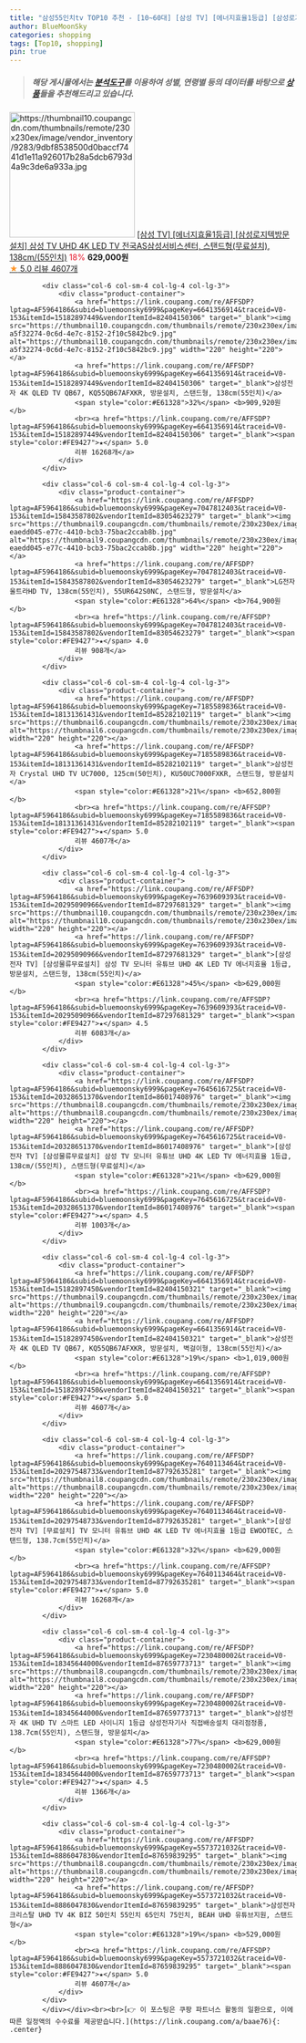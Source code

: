 ```yaml
---
title: "삼성55인치tv TOP10 추천 - [10~60대] [삼성 TV] [에너지효율1등급] [삼성로지텍방문설치] 삼성 TV UHD 4K LED TV 전국AS삼성서비스센터, 스탠드형("
author: BlueMoonSky
categories: shopping
tags: [Top10, shopping]
pin: true
---
```


> ##### 해당 게시물에서는 [**분석도구**](https://itemscout.io/)를 이용하여 **성별**, **연령별** 등의 데이터를 바탕으로 [**상품**](https://link.coupang.com/a/baae76)들을 추천해드리고 있습니다.
<div class="container"><div class="row">
            <div class="col-6 col-sm-4 col-lg-4 col-lg-3">
                <div class="product-container">
                    <a href="https://link.coupang.com/re/AFFSDP?lptag=AF5964186&subid=bluemoonsky6999&pageKey=7667084007&traceid=V0-153&itemId=20442558542&vendorItemId=87523202761" target="_blank"><img src="https://thumbnail10.coupangcdn.com/thumbnails/remote/230x230ex/image/vendor_inventory/9283/9dbf8538500d0baccf7441d1e11a926017b28a5dcb6793d4a9c3de6a933a.jpg" alt="https://thumbnail10.coupangcdn.com/thumbnails/remote/230x230ex/image/vendor_inventory/9283/9dbf8538500d0baccf7441d1e11a926017b28a5dcb6793d4a9c3de6a933a.jpg" width="220" height="220"></a>
                    <a href="https://link.coupang.com/re/AFFSDP?lptag=AF5964186&subid=bluemoonsky6999&pageKey=7667084007&traceid=V0-153&itemId=20442558542&vendorItemId=87523202761" target="_blank">[삼성 TV] [에너지효율1등급] [삼성로지텍방문설치] 삼성 TV UHD 4K LED TV 전국AS삼성서비스센터, 스탠드형(무료설치), 138cm/(55인치)</a>
                    <span style="color:#E61328">18%</span> <b>629,000원</b>
                    <br><a href="https://link.coupang.com/re/AFFSDP?lptag=AF5964186&subid=bluemoonsky6999&pageKey=7667084007&traceid=V0-153&itemId=20442558542&vendorItemId=87523202761" target="_blank"><span style="color:#FE9427">★</span> 5.0
                    리뷰 4607개</a>
                </div>
            </div>
            
            <div class="col-6 col-sm-4 col-lg-4 col-lg-3">
                <div class="product-container">
                    <a href="https://link.coupang.com/re/AFFSDP?lptag=AF5964186&subid=bluemoonsky6999&pageKey=6641356914&traceid=V0-153&itemId=15182897449&vendorItemId=82404150306" target="_blank"><img src="https://thumbnail10.coupangcdn.com/thumbnails/remote/230x230ex/image/retail/images/2954995539115916-a5f32274-0c6d-4e7c-8152-2f10c5842bc9.jpg" alt="https://thumbnail10.coupangcdn.com/thumbnails/remote/230x230ex/image/retail/images/2954995539115916-a5f32274-0c6d-4e7c-8152-2f10c5842bc9.jpg" width="220" height="220"></a>
                    <a href="https://link.coupang.com/re/AFFSDP?lptag=AF5964186&subid=bluemoonsky6999&pageKey=6641356914&traceid=V0-153&itemId=15182897449&vendorItemId=82404150306" target="_blank">삼성전자 4K QLED TV QB67, KQ55QB67AFXKR, 방문설치, 스탠드형, 138cm(55인치)</a>
                    <span style="color:#E61328">32%</span> <b>909,920원</b>
                    <br><a href="https://link.coupang.com/re/AFFSDP?lptag=AF5964186&subid=bluemoonsky6999&pageKey=6641356914&traceid=V0-153&itemId=15182897449&vendorItemId=82404150306" target="_blank"><span style="color:#FE9427">★</span> 5.0
                    리뷰 16268개</a>
                </div>
            </div>
            
            <div class="col-6 col-sm-4 col-lg-4 col-lg-3">
                <div class="product-container">
                    <a href="https://link.coupang.com/re/AFFSDP?lptag=AF5964186&subid=bluemoonsky6999&pageKey=7047812403&traceid=V0-153&itemId=15843587802&vendorItemId=83054623279" target="_blank"><img src="https://thumbnail9.coupangcdn.com/thumbnails/remote/230x230ex/image/retail/images/5040478108417053-eaedd045-e77c-4410-bcb3-75bac2ccab8b.jpg" alt="https://thumbnail9.coupangcdn.com/thumbnails/remote/230x230ex/image/retail/images/5040478108417053-eaedd045-e77c-4410-bcb3-75bac2ccab8b.jpg" width="220" height="220"></a>
                    <a href="https://link.coupang.com/re/AFFSDP?lptag=AF5964186&subid=bluemoonsky6999&pageKey=7047812403&traceid=V0-153&itemId=15843587802&vendorItemId=83054623279" target="_blank">LG전자 울트라HD TV, 138cm(55인치), 55UR642S0NC, 스탠드형, 방문설치</a>
                    <span style="color:#E61328">64%</span> <b>764,900원</b>
                    <br><a href="https://link.coupang.com/re/AFFSDP?lptag=AF5964186&subid=bluemoonsky6999&pageKey=7047812403&traceid=V0-153&itemId=15843587802&vendorItemId=83054623279" target="_blank"><span style="color:#FE9427">★</span> 4.0
                    리뷰 908개</a>
                </div>
            </div>
            
            <div class="col-6 col-sm-4 col-lg-4 col-lg-3">
                <div class="product-container">
                    <a href="https://link.coupang.com/re/AFFSDP?lptag=AF5964186&subid=bluemoonsky6999&pageKey=7185589836&traceid=V0-153&itemId=18131361431&vendorItemId=85282102119" target="_blank"><img src="https://thumbnail6.coupangcdn.com/thumbnails/remote/230x230ex/image/rs_quotation_api/ul2vfgwl/b1926629b9674aee8c36915f71adb26f.jpg" alt="https://thumbnail6.coupangcdn.com/thumbnails/remote/230x230ex/image/rs_quotation_api/ul2vfgwl/b1926629b9674aee8c36915f71adb26f.jpg" width="220" height="220"></a>
                    <a href="https://link.coupang.com/re/AFFSDP?lptag=AF5964186&subid=bluemoonsky6999&pageKey=7185589836&traceid=V0-153&itemId=18131361431&vendorItemId=85282102119" target="_blank">삼성전자 Crystal UHD TV UC7000, 125cm(50인치), KU50UC7000FXKR, 스탠드형, 방문설치</a>
                    <span style="color:#E61328">21%</span> <b>652,800원</b>
                    <br><a href="https://link.coupang.com/re/AFFSDP?lptag=AF5964186&subid=bluemoonsky6999&pageKey=7185589836&traceid=V0-153&itemId=18131361431&vendorItemId=85282102119" target="_blank"><span style="color:#FE9427">★</span> 5.0
                    리뷰 4607개</a>
                </div>
            </div>
            
            <div class="col-6 col-sm-4 col-lg-4 col-lg-3">
                <div class="product-container">
                    <a href="https://link.coupang.com/re/AFFSDP?lptag=AF5964186&subid=bluemoonsky6999&pageKey=7639609393&traceid=V0-153&itemId=20295090966&vendorItemId=87297681329" target="_blank"><img src="https://thumbnail10.coupangcdn.com/thumbnails/remote/230x230ex/image/vendor_inventory/1f0f/cfef90e269244a1dd2c807ba94707b2052ae42d1eb54643dc70e43a31d6e.jpg" alt="https://thumbnail10.coupangcdn.com/thumbnails/remote/230x230ex/image/vendor_inventory/1f0f/cfef90e269244a1dd2c807ba94707b2052ae42d1eb54643dc70e43a31d6e.jpg" width="220" height="220"></a>
                    <a href="https://link.coupang.com/re/AFFSDP?lptag=AF5964186&subid=bluemoonsky6999&pageKey=7639609393&traceid=V0-153&itemId=20295090966&vendorItemId=87297681329" target="_blank">[삼성전자 TV] [삼성물류무료설치] 삼성 TV 모니터 유튜브 UHD 4K LED TV 에너지효율 1등급, 방문설치, 스탠드형, 138cm(55인치)</a>
                    <span style="color:#E61328">45%</span> <b>629,000원</b>
                    <br><a href="https://link.coupang.com/re/AFFSDP?lptag=AF5964186&subid=bluemoonsky6999&pageKey=7639609393&traceid=V0-153&itemId=20295090966&vendorItemId=87297681329" target="_blank"><span style="color:#FE9427">★</span> 4.5
                    리뷰 6083개</a>
                </div>
            </div>
            
            <div class="col-6 col-sm-4 col-lg-4 col-lg-3">
                <div class="product-container">
                    <a href="https://link.coupang.com/re/AFFSDP?lptag=AF5964186&subid=bluemoonsky6999&pageKey=7645616725&traceid=V0-153&itemId=20328651370&vendorItemId=86017408976" target="_blank"><img src="https://thumbnail8.coupangcdn.com/thumbnails/remote/230x230ex/image/vendor_inventory/af6d/f82c825b05000a7299a11bf752fc80a88151d4e61a6939a809b703e77b5a.jpg" alt="https://thumbnail8.coupangcdn.com/thumbnails/remote/230x230ex/image/vendor_inventory/af6d/f82c825b05000a7299a11bf752fc80a88151d4e61a6939a809b703e77b5a.jpg" width="220" height="220"></a>
                    <a href="https://link.coupang.com/re/AFFSDP?lptag=AF5964186&subid=bluemoonsky6999&pageKey=7645616725&traceid=V0-153&itemId=20328651370&vendorItemId=86017408976" target="_blank">[삼성전자 TV] [삼성물류무료설치] 삼성 TV 모니터 유튜브 UHD 4K LED TV 에너지효율 1등급, 138cm/(55인치), 스탠드형(무료설치)</a>
                    <span style="color:#E61328">21%</span> <b>629,000원</b>
                    <br><a href="https://link.coupang.com/re/AFFSDP?lptag=AF5964186&subid=bluemoonsky6999&pageKey=7645616725&traceid=V0-153&itemId=20328651370&vendorItemId=86017408976" target="_blank"><span style="color:#FE9427">★</span> 4.5
                    리뷰 1003개</a>
                </div>
            </div>
            
            <div class="col-6 col-sm-4 col-lg-4 col-lg-3">
                <div class="product-container">
                    <a href="https://link.coupang.com/re/AFFSDP?lptag=AF5964186&subid=bluemoonsky6999&pageKey=6641356914&traceid=V0-153&itemId=15182897450&vendorItemId=82404150321" target="_blank"><img src="https://thumbnail9.coupangcdn.com/thumbnails/remote/230x230ex/image/rs_quotation_api/lzrevasc/de3dce150eaf4ff582a26ccf86e3a97f.jpg" alt="https://thumbnail9.coupangcdn.com/thumbnails/remote/230x230ex/image/rs_quotation_api/lzrevasc/de3dce150eaf4ff582a26ccf86e3a97f.jpg" width="220" height="220"></a>
                    <a href="https://link.coupang.com/re/AFFSDP?lptag=AF5964186&subid=bluemoonsky6999&pageKey=6641356914&traceid=V0-153&itemId=15182897450&vendorItemId=82404150321" target="_blank">삼성전자 4K QLED TV QB67, KQ55QB67AFXKR, 방문설치, 벽걸이형, 138cm(55인치)</a>
                    <span style="color:#E61328">19%</span> <b>1,019,000원</b>
                    <br><a href="https://link.coupang.com/re/AFFSDP?lptag=AF5964186&subid=bluemoonsky6999&pageKey=6641356914&traceid=V0-153&itemId=15182897450&vendorItemId=82404150321" target="_blank"><span style="color:#FE9427">★</span> 5.0
                    리뷰 4607개</a>
                </div>
            </div>
            
            <div class="col-6 col-sm-4 col-lg-4 col-lg-3">
                <div class="product-container">
                    <a href="https://link.coupang.com/re/AFFSDP?lptag=AF5964186&subid=bluemoonsky6999&pageKey=7640113464&traceid=V0-153&itemId=20297548733&vendorItemId=87792635281" target="_blank"><img src="https://thumbnail8.coupangcdn.com/thumbnails/remote/230x230ex/image/vendor_inventory/4c21/80216b0d143c20b8239bda6d1ef4aed843e94ce40a41ae040ce9b5ea8bce.jpg" alt="https://thumbnail8.coupangcdn.com/thumbnails/remote/230x230ex/image/vendor_inventory/4c21/80216b0d143c20b8239bda6d1ef4aed843e94ce40a41ae040ce9b5ea8bce.jpg" width="220" height="220"></a>
                    <a href="https://link.coupang.com/re/AFFSDP?lptag=AF5964186&subid=bluemoonsky6999&pageKey=7640113464&traceid=V0-153&itemId=20297548733&vendorItemId=87792635281" target="_blank">[삼성전자 TV] [무료설치] TV 모니터 유튜브 UHD 4K LED TV 에너지효율 1등급 EWOOTEC, 스탠드형, 138.7cm(55인치)</a>
                    <span style="color:#E61328">32%</span> <b>629,000원</b>
                    <br><a href="https://link.coupang.com/re/AFFSDP?lptag=AF5964186&subid=bluemoonsky6999&pageKey=7640113464&traceid=V0-153&itemId=20297548733&vendorItemId=87792635281" target="_blank"><span style="color:#FE9427">★</span> 5.0
                    리뷰 16268개</a>
                </div>
            </div>
            
            <div class="col-6 col-sm-4 col-lg-4 col-lg-3">
                <div class="product-container">
                    <a href="https://link.coupang.com/re/AFFSDP?lptag=AF5964186&subid=bluemoonsky6999&pageKey=7230480002&traceid=V0-153&itemId=18345644000&vendorItemId=87659773713" target="_blank"><img src="https://thumbnail8.coupangcdn.com/thumbnails/remote/230x230ex/image/vendor_inventory/99af/088e2af87d82ccd8c327bea59f3478cb0861ce7efee4a8384a8197e5b041.jpg" alt="https://thumbnail8.coupangcdn.com/thumbnails/remote/230x230ex/image/vendor_inventory/99af/088e2af87d82ccd8c327bea59f3478cb0861ce7efee4a8384a8197e5b041.jpg" width="220" height="220"></a>
                    <a href="https://link.coupang.com/re/AFFSDP?lptag=AF5964186&subid=bluemoonsky6999&pageKey=7230480002&traceid=V0-153&itemId=18345644000&vendorItemId=87659773713" target="_blank">삼성전자 4K UHD TV 스마트 LED 사이니지 1등급 삼성전자기사 직접배송설치 대리점정품, 138.7cm(55인치), 스탠드형, 방문설치</a>
                    <span style="color:#E61328">77%</span> <b>629,000원</b>
                    <br><a href="https://link.coupang.com/re/AFFSDP?lptag=AF5964186&subid=bluemoonsky6999&pageKey=7230480002&traceid=V0-153&itemId=18345644000&vendorItemId=87659773713" target="_blank"><span style="color:#FE9427">★</span> 4.5
                    리뷰 1366개</a>
                </div>
            </div>
            
            <div class="col-6 col-sm-4 col-lg-4 col-lg-3">
                <div class="product-container">
                    <a href="https://link.coupang.com/re/AFFSDP?lptag=AF5964186&subid=bluemoonsky6999&pageKey=5573721032&traceid=V0-153&itemId=8886047830&vendorItemId=87659839295" target="_blank"><img src="https://thumbnail8.coupangcdn.com/thumbnails/remote/230x230ex/image/vendor_inventory/99af/088e2af87d82ccd8c327bea59f3478cb0861ce7efee4a8384a8197e5b041.jpg" alt="https://thumbnail8.coupangcdn.com/thumbnails/remote/230x230ex/image/vendor_inventory/99af/088e2af87d82ccd8c327bea59f3478cb0861ce7efee4a8384a8197e5b041.jpg" width="220" height="220"></a>
                    <a href="https://link.coupang.com/re/AFFSDP?lptag=AF5964186&subid=bluemoonsky6999&pageKey=5573721032&traceid=V0-153&itemId=8886047830&vendorItemId=87659839295" target="_blank">삼성전자 크리스탈 UHD TV 4K BIZ 50인치 55인치 65인치 75인치, BEAH UHD 유튜브지원, 스탠드형</a>
                    <span style="color:#E61328">19%</span> <b>529,000원</b>
                    <br><a href="https://link.coupang.com/re/AFFSDP?lptag=AF5964186&subid=bluemoonsky6999&pageKey=5573721032&traceid=V0-153&itemId=8886047830&vendorItemId=87659839295" target="_blank"><span style="color:#FE9427">★</span> 5.0
                    리뷰 4607개</a>
                </div>
            </div>
            </div></div><br><br>[👉 이 포스팅은 쿠팡 파트너스 활동의 일환으로, 이에 따른 일정액의 수수료를 제공받습니다.](https://link.coupang.com/a/baae76){: .center}